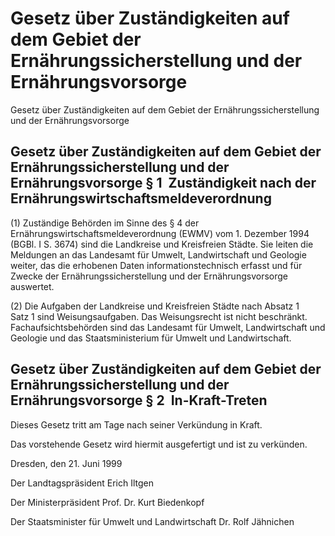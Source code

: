 # Gesetz über Zuständigkeiten auf dem Gebiet der Ernährungssicherstellung und der Ernährungsvorsorge

Gesetz über Zuständigkeiten auf dem Gebiet der Ernährungssicherstellung und der Ernährungsvorsorge

## Gesetz über Zuständigkeiten auf dem Gebiet der Ernährungssicherstellung und der Ernährungsvorsorge § 1  Zuständigkeit nach der Ernährungswirtschaftsmeldeverordnung

(1) Zuständige Behörden im Sinne des § 4 der Ernährungswirtschaftsmeldeverordnung (EWMV) vom 1. Dezember 1994 (BGBl. I S. 3674) sind die Landkreise und Kreisfreien Städte. Sie leiten die Meldungen an das Landesamt für Umwelt, Landwirtschaft und Geologie weiter, das die erhobenen Daten informationstechnisch erfasst und für Zwecke der Ernährungssicherstellung und der Ernährungsvorsorge auswertet.

(2) Die Aufgaben der Landkreise und Kreisfreien Städte nach Absatz 1 Satz 1 sind Weisungsaufgaben. Das Weisungsrecht ist nicht beschränkt. Fachaufsichtsbehörden sind das Landesamt für Umwelt, Landwirtschaft und Geologie und das Staatsministerium für Umwelt und Landwirtschaft.


## Gesetz über Zuständigkeiten auf dem Gebiet der Ernährungssicherstellung und der Ernährungsvorsorge § 2  In-Kraft-Treten

Dieses Gesetz tritt am Tage nach seiner Verkündung in Kraft.

Das vorstehende Gesetz wird hiermit ausgefertigt und ist zu verkünden.

Dresden, den 21. Juni 1999

Der Landtagspräsident 
         Erich Iltgen

Der Ministerpräsident 
         Prof. Dr. Kurt Biedenkopf

Der Staatsminister 
         für Umwelt und Landwirtschaft 
         Dr. Rolf Jähnichen

